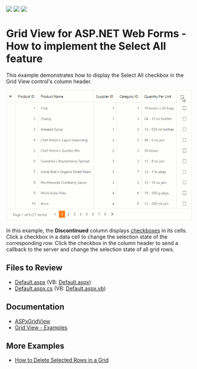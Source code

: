 <!-- default badges list -->
![](https://img.shields.io/endpoint?url=https://codecentral.devexpress.com/api/v1/VersionRange/128532789/15.1.5%2B)
[![](https://img.shields.io/badge/Open_in_DevExpress_Support_Center-FF7200?style=flat-square&logo=DevExpress&logoColor=white)](https://supportcenter.devexpress.com/ticket/details/T282813)
[![](https://img.shields.io/badge/📖_How_to_use_DevExpress_Examples-e9f6fc?style=flat-square)](https://docs.devexpress.com/GeneralInformation/403183)
<!-- default badges end -->
# Grid View for ASP.NET Web Forms - How to implement the Select All feature

This example demonstrates how to display the Select All checkbox in the Grid View control's column header.

![Select All Rows](select-all.gif)

In this example, the **Discontinued** column displays [checkboxes](https://docs.devexpress.com/AspNet/11415/components/data-editors/checkbox) in its cells. Click a checkbox in a data cell to change the selection state of the corresponding row. Click the checkbox in the column header to send a callback to the server and change the selection state of all grid rows.

## Files to Review

* [Default.aspx](./CS/Default.aspx) (VB: [Default.aspx](./VB/Default.aspx))
* [Default.aspx.cs](./CS/Default.aspx.cs) (VB: [Default.aspx.vb](./VB/Default.aspx.vb))

## Documentation

* [ASPxGridView](https://docs.devexpress.com/AspNet/DevExpress.Web.ASPxGridView)
* [Grid View - Examples](https://docs.devexpress.com/AspNet/3768/components/grid-view/examples)

## More Examples

- [How to Delete Selected Rows in a Grid](https://github.com/DevExpress-Examples/aspxgridview-delete-selected-rows)
